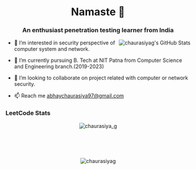 

<h1 align="center">Namaste 🙏</h1>
<h3 align="center">An enthusiast penetration testing learner from India</h3>

 <img align="right" alt="chaurasiyag's GitHub Stats" src="https://awesome-github-stats.azurewebsites.net/user-stats/chaurasiyag?cardType=level-alternate&Border=DD272700&Background=00000000&Text=607DA5" />

- 👀 I’m interested in security perspective of computer system and network.

- 🌱 I’m currently pursuing B. Tech at NIT Patna from Computer Science and Engineering branch.(2019-2023)

- 💞️ I’m looking to collaborate on project related with computer or network security. 

- 📫 Reach me   abhaychaurasiya97@gmail.com




<h3 align="left">LeetCode Stats</h3>
<p align="center">
    <img align="center" src="https://leetcode.card.workers.dev/?username=chaurasiya_g&theme=auto" alt="chaurasiya_g" />
</p>



<br>
<br>
<br>
<p align="center">
    <img align="center" src="https://github-readme-stats.vercel.app/api/top-langs?username=chaurasiyag&show_icons=true&locale=en&layout=compact" alt="chaurasiyag" />
</p>
